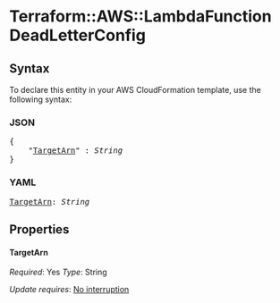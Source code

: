 # Terraform::AWS::LambdaFunction DeadLetterConfig

## Syntax

To declare this entity in your AWS CloudFormation template, use the following syntax:

### JSON

<pre>
{
    "<a href="#targetarn" title="TargetArn">TargetArn</a>" : <i>String</i>
}
</pre>

### YAML

<pre>
<a href="#targetarn" title="TargetArn">TargetArn</a>: <i>String</i>
</pre>

## Properties

#### TargetArn

_Required_: Yes
_Type_: String

_Update requires_: [No interruption](https://docs.aws.amazon.com/AWSCloudFormation/latest/UserGuide/using-cfn-updating-stacks-update-behaviors.html#update-no-interrupt)

